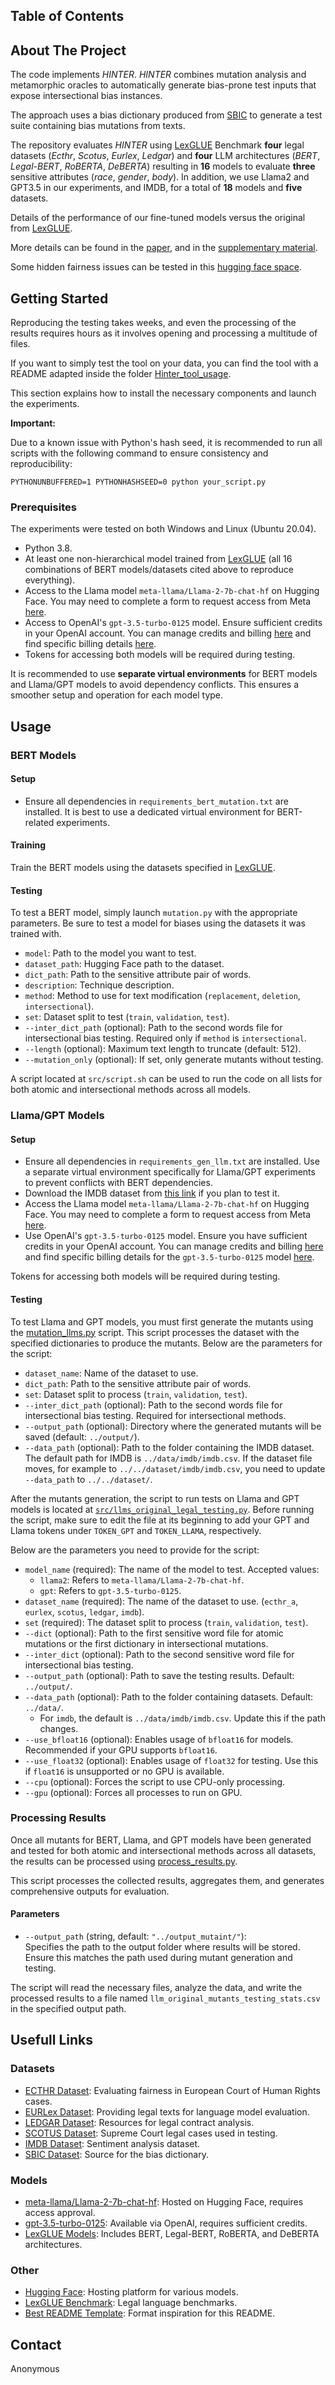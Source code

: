 
## Table of Contents

## About The Project

The code implements *HINTER*. *HINTER* combines mutation analysis and metamorphic oracles to automatically generate bias-prone test inputs that expose intersectional bias instances.

The approach uses a bias dictionary produced from [SBIC](https://paperswithcode.com/dataset/sbic) to generate a test suite containing bias mutations from texts.

The repository evaluates *HINTER* using [LexGLUE](https://github.com/coastalcph/lex-glue) Benchmark **four** legal datasets (*Ecthr*, *Scotus*, *Eurlex*, *Ledgar*) and **four** LLM architectures (*BERT*, *Legal-BERT*, *RoBERTA*, *DeBERTA*) resulting in **16** models to evaluate **three** sensitive attributes (*race*, *gender*, *body*). In addition, we use Llama2 and GPT3.5 in our experiments, and IMDB, for a total of **18** models and **five** datasets.

Details of the performance of our fine-tuned models versus the original from [LexGLUE](https://github.com/coastalcph/lex-glue).

More details can be found in the [paper](7817HINTERExposingHidden.pdf), and in the [supplementary material](supplementary_material.pdf).

Some hidden fairness issues can be tested in this [hugging face space](https://huggingface.co/spaces/Anonymous1925/Hinter).

## Getting Started

Reproducing the testing takes weeks, and even the processing of the results requires hours as it involves opening and processing a multitude of files.

If you want to simply test the tool on your data, you can find the tool with a README adapted inside the folder [Hinter\_tool\_usage](./Hinter_tool_usage).

This section explains how to install the necessary components and launch the experiments.

**Important:**

Due to a known issue with Python's hash seed, it is recommended to run all scripts with the following command to ensure consistency and reproducibility:

```
PYTHONUNBUFFERED=1 PYTHONHASHSEED=0 python your_script.py
```

### Prerequisites

The experiments were tested on both Windows and Linux (Ubuntu 20.04).

- Python 3.8.
- At least one non-hierarchical model trained from [LexGLUE](https://github.com/coastalcph/lex-glue) (all 16 combinations of BERT models/datasets cited above to reproduce everything).
- Access to the Llama model `meta-llama/Llama-2-7b-chat-hf` on Hugging Face. You may need to complete a form to request access from Meta [here](https://huggingface.co/meta-llama/Llama-2-7b-chat-hf).
- Access to OpenAI's `gpt-3.5-turbo-0125` model. Ensure sufficient credits in your OpenAI account. You can manage credits and billing [here](https://platform.openai.com/settings/organization/billing/overview) and find specific billing details [here](https://platform.openai.com/docs/models/gpt-3-5#gpt-3-5-turbo).
- Tokens for accessing both models will be required during testing.

It is recommended to use **separate virtual environments** for BERT models and Llama/GPT models to avoid dependency conflicts. This ensures a smoother setup and operation for each model type.

## Usage

### BERT Models

#### Setup

- Ensure all dependencies in `requirements_bert_mutation.txt` are installed. It is best to use a dedicated virtual environment for BERT-related experiments.

#### Training

Train the BERT models using the datasets specified in [LexGLUE](https://github.com/coastalcph/lex-glue).

#### Testing

To test a BERT model, simply launch `mutation.py` with the appropriate parameters. Be sure to test a model for biases using the datasets it was trained with.

- `model`: Path to the model you want to test.
- `dataset_path`: Hugging Face path to the dataset.
- `dict_path`: Path to the sensitive attribute pair of words.
- `description`: Technique description.
- `method`: Method to use for text modification (`replacement`, `deletion`, `intersectional`).
- `set`: Dataset split to test (`train`, `validation`, `test`).
- `--inter_dict_path` (optional): Path to the second words file for intersectional bias testing. Required only if `method` is `intersectional`.
- `--length` (optional): Maximum text length to truncate (default: 512).
- `--mutation_only` (optional): If set, only generate mutants without testing.

A script located at `src/script.sh` can be used to run the code on all lists for both atomic and intersectional methods across all models.



### Llama/GPT Models

#### Setup

- Ensure all dependencies in `requirements_gen_llm.txt` are installed. Use a separate virtual environment specifically for Llama/GPT experiments to prevent conflicts with BERT dependencies.
- Download the IMDB dataset from [this link](https://www.kaggle.com/datasets/lakshmi25npathi/imdb-dataset-of-50k-movie-reviews) if you plan to test it.
- Access the Llama model `meta-llama/Llama-2-7b-chat-hf` on Hugging Face. You may need to complete a form to request access from Meta [here](https://huggingface.co/meta-llama/Llama-2-7b-chat-hf).
- Use OpenAI's `gpt-3.5-turbo-0125` model. Ensure you have sufficient credits in your OpenAI account. You can manage credits and billing [here](https://platform.openai.com/settings/organization/billing/overview) and find specific billing details for the `gpt-3.5-turbo-0125` model [here](https://platform.openai.com/docs/models/gpt-3-5#gpt-3-5-turbo).

Tokens for accessing both models will be required during testing.

#### Testing

To test Llama and GPT models, you must first generate the mutants using the [mutation\_llms.py](./src/mutation_llms.py) script. This script processes the dataset with the specified dictionaries to produce the mutants. Below are the parameters for the script:

- `dataset_name`: Name of the dataset to use.
- `dict_path`: Path to the sensitive attribute pair of words.
- `set`: Dataset split to process (`train`, `validation`, `test`).
- `--inter_dict_path` (optional): Path to the second words file for intersectional bias testing. Required for intersectional methods.
- `--output_path` (optional): Directory where the generated mutants will be saved (default: `../output/`).
- `--data_path` (optional): Path to the folder containing the IMDB dataset. The default path for IMDB is `../data/imdb/imdb.csv`. If the dataset file moves, for example to `../../dataset/imdb/imdb.csv`, you need to update `--data_path` to `../../dataset/`.

After the mutants generation, the script to run tests on Llama and GPT models is located at [`src/llms_original_legal_testing.py`](./src/llms_original_legal_testing.py). Before running the script, make sure to edit the file at its beginning to add your GPT and Llama tokens under `TOKEN_GPT` and `TOKEN_LLAMA`, respectively.


Below are the parameters you need to provide for the script:

- `model_name` (required): The name of the model to test. Accepted values:
  - `llama2`: Refers to `meta-llama/Llama-2-7b-chat-hf`.
  - `gpt`: Refers to `gpt-3.5-turbo-0125`.
- `dataset_name` (required): The name of the dataset to use. (`ecthr_a`, `eurlex`, `scotus`, `ledgar`, `imdb`).
- `set` (required): The dataset split to process (`train`, `validation`, `test`).
- `--dict` (optional): Path to the first sensitive word file for atomic mutations or the first dictionary in intersectional mutations.
- `--inter_dict` (optional): Path to the second sensitive word file for intersectional bias testing.
- `--output_path` (optional): Path to save the testing results. Default: `../output/`.
- `--data_path` (optional): Path to the folder containing datasets. Default: `../data/`.
  - For `imdb`, the default is `../data/imdb/imdb.csv`. Update this if the path changes.
- `--use_bfloat16` (optional): Enables usage of `bfloat16` for models. Recommended if your GPU supports `bfloat16`.
- `--use_float32` (optional): Enables usage of `float32` for testing. Use this if `float16` is unsupported or no GPU is available.
- `--cpu` (optional): Forces the script to use CPU-only processing.
- `--gpu` (optional): Forces all processes to run on GPU.


### Processing Results

Once all mutants for BERT, Llama, and GPT models have been generated and tested for both atomic and intersectional methods across all datasets, the results can be processed using [process_results.py](./src/process_results.py).

This script processes the collected results, aggregates them, and generates comprehensive outputs for evaluation.

#### Parameters

- `--output_path` (string, default: `"../output_mutaint/"`):  
  Specifies the path to the output folder where results will be stored. Ensure this matches the path used during mutant generation and testing.

The script will read the necessary files, analyze the data, and write the processed results to a file named `llm_original_mutants_testing_stats.csv` in the specified output path.

## Usefull Links

### Datasets
- [ECTHR Dataset](https://github.com/coastalcph/lex-glue#ecthr-a): Evaluating fairness in European Court of Human Rights cases.
- [EURLex Dataset](https://github.com/coastalcph/lex-glue#eurlex): Providing legal texts for language model evaluation.
- [LEDGAR Dataset](https://github.com/coastalcph/lex-glue#ledgar): Resources for legal contract analysis.
- [SCOTUS Dataset](https://case.law/): Supreme Court legal cases used in testing.
- [IMDB Dataset](https://www.kaggle.com/datasets/lakshmi25npathi/imdb-dataset-of-50k-movie-reviews): Sentiment analysis dataset.
- [SBIC Dataset](https://paperswithcode.com/dataset/sbic): Source for the bias dictionary.

### Models
- [meta-llama/Llama-2-7b-chat-hf](https://huggingface.co/meta-llama/Llama-2-7b-chat-hf): Hosted on Hugging Face, requires access approval.
- [gpt-3.5-turbo-0125](https://platform.openai.com/docs/models/gpt-3-5#gpt-3-5-turbo): Available via OpenAI, requires sufficient credits.
- [LexGLUE Models](https://github.com/coastalcph/lex-glue): Includes BERT, Legal-BERT, RoBERTA, and DeBERTA architectures.

### Other
- [Hugging Face](https://huggingface.co): Hosting platform for various models.
- [LexGLUE Benchmark](https://github.com/coastalcph/lex-glue): Legal language benchmarks.
- [Best README Template](https://github.com/othneildrew/Best-README-Template/tree/master): Format inspiration for this README.

## Contact

Anonymous
